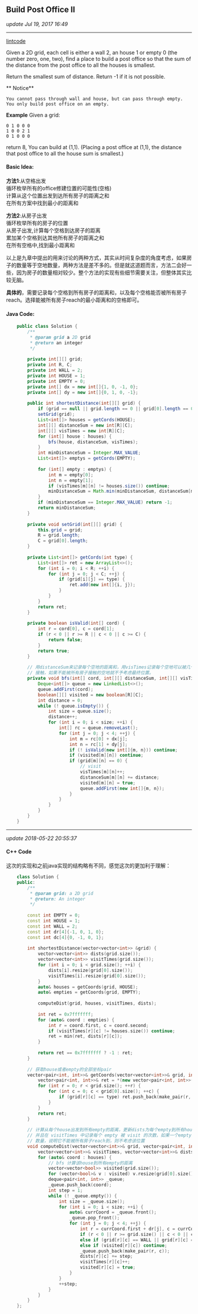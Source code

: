 ## Build Post Office II
_update Jul 19, 2017 16:49_

---
[lintcode](http://www.lintcode.com/en/problem/build-post-office-ii/)

Given a 2D grid, each cell is either a wall 2, an house 1 or empty 0 (the number zero, one, two), find a place to build a post office so that the sum of the distance from the post office to all the houses is smallest.

Return the smallest sum of distance. Return -1 if it is not possible.

** Notice**

    You cannot pass through wall and house, but can pass through empty.
    You only build post office on an empty.

**Example**
    Given a grid:
    
    0 1 0 0 0
    1 0 0 2 1
    0 1 0 0 0
return 8, You can build at (1,1). (Placing a post office at (1,1), the distance that post office to all the house sum is smallest.)

#### Basic Idea:
**方法1**:从空格出发  
循环枚举所有的office修建位置的可能性(空格)   
计算从这个位置出发到达所有房子的距离之和   
在所有方案中找到最小的距离和  

**方法2**:从房子出发  
循环枚举所有的房子的位置    
从房子出发,计算每个空格到达房子的距离  
累加某个空格到达其他所有房子的距离之和    
在所有空格中,找到最小距离和  

以上是九章中提出的用来讨论的两种方式，其实从时间复杂度的角度考虑，如果房子的数量等于空地数量，两种方法是差不多的。但是就这道题而言，方法二会好一些，因为房子的数量相对较少。整个方法的实现有些细节需要关注，但整体其实比较无脑。

**具体的**，需要记录每个空格到所有房子的距离和，以及每个空格能否被所有房子reach。选择能被所有房子reach的最小距离和的空格即可。

#### Java Code:
```java
    public class Solution {
        /**
         * @param grid a 2D grid
         * @return an integer
         */
        
        private int[][] grid;
        private int R, C;
        private int WALL = 2;
        private int HOUSE = 1;
        private int EMPTY = 0;
        private int[] dx = new int[]{1, 0, -1, 0};
        private int[] dy = new int[]{0, 1, 0, -1};
        
        public int shortestDistance(int[][] grid) {
            if (grid == null || grid.length == 0 || grid[0].length == 0) return -1;
            setGrid(grid);
            List<int[]> houses = getCords(HOUSE);
            int[][] distanceSum = new int[R][C];
            int[][] visTimes = new int[R][C];
            for (int[] house : houses) {
                bfs(house, distanceSum, visTimes);
            }
            int minDistanceSum = Integer.MAX_VALUE;
            List<int[]> emptys = getCords(EMPTY);
            
            for (int[] empty : emptys) {
                int m = empty[0];
                int n = empty[1];
                if (visTimes[m][n] != houses.size()) continue;
                minDistanceSum = Math.min(minDistanceSum, distanceSum[m][n]);
            }
            if (minDistanceSum == Integer.MAX_VALUE) return -1;
            return minDistanceSum;
        }
        
        private void setGrid(int[][] grid) {
            this.grid = grid;
            R = grid.length;
            C = grid[0].length;
        }
        
        private List<int[]> getCords(int type) {
            List<int[]> ret = new ArrayList<>();
            for (int i = 0; i < R; ++i) {
                for (int j = 0; j < C; ++j) {
                    if (grid[i][j] == type) {
                        ret.add(new int[]{i, j});
                    }
                }
            }
            return ret;
        }
        
        private boolean isValid(int[] cord) {
            int r = cord[0], c = cord[1];
            if (r < 0 || r >= R || c < 0 || c >= C) {
                return false;
            }
            return true;
        }
        
        // 用distanceSum来记录每个空地的距离和，用visTimes记录每个空地可以被几个房子
        // 接触，如果不能被所有房子接触的空地就不予考虑最终位置。
        private void bfs(int[] cord, int[][] distanceSum, int[][] visTimes) {
            Deque<int[]> queue = new LinkedList<>();
            queue.addFirst(cord);
            boolean[][] visited = new boolean[R][C];
            int distance = 0;
            while (! queue.isEmpty()) {
                int size = queue.size();
                distance++;
                for (int i = 0; i < size; ++i) {
                    int[] rc = queue.removeLast();
                    for (int j = 0; j < 4; ++j) {
                        int m = rc[0] + dx[j];
                        int n = rc[1] + dy[j];
                        if (! isValid(new int[]{m, n})) continue;
                        if (visited[m][n]) continue;
                        if (grid[m][n] == 0) {
                            // visit
                            visTimes[m][n]++;
                            distanceSum[m][n] += distance;
                            visited[m][n] = true;
                            queue.addFirst(new int[]{m, n});
                        }
                    }
                }
            }
        }
    }
```

---
_update 2018-05-22 20:55:37_

#### C++ Code
这次的实现和之前java实现的结构略有不同，感觉这次的更加利于理解：
```cpp
    class Solution {
    public:
        /**
         * @param grid: a 2D grid
         * @return: An integer
         */
        
        const int EMPTY = 0;
        const int HOUSE = 1;
        const int WALL = 2;
        const int dr[4]{-1, 0, 1, 0};
        const int dc[4]{0, -1, 0, 1};
        
        int shortestDistance(vector<vector<int>> &grid) {
            vector<vector<int>> dists(grid.size());
            vector<vector<int>> visitTimes(grid.size());
            for (int i = 0; i < grid.size(); ++i) {
                dists[i].resize(grid[0].size());
                visitTimes[i].resize(grid[0].size());
            }
            auto& houses = getCoords(grid, HOUSE);
            auto& empties = getCoords(grid, EMPTY);
            
            computeDist(grid, houses, visitTimes, dists);
            
            int ret = 0x7fffffff;
            for (auto& coord : empties) {
                int r = coord.first, c = coord.second;
                if (visitTimes[r][c] != houses.size()) continue;
                ret = min(ret, dists[r][c]);
            }
            
            return ret == 0x7fffffff ? -1 : ret;
        }
        
        // 获取house或者empty的全部坐标pair
        vector<pair<int, int>>& getCoords(vector<vector<int>>& grid, int type) {
            vector<pair<int, int>>& ret = *(new vector<pair<int, int>>());
            for (int r = 0; r < grid.size(); ++r) {
                for (int c = 0; c < grid[0].size(); ++c) {
                    if (grid[r][c] == type) ret.push_back(make_pair(r, c));
                }
            }
            return ret;
        }
        
        // 计算从每个house出发到所有empty的距离，更新dists为每个empty到所有house的距离和
        // 并且在 visitTimes 中记录每个 empty 被 visit 的次数，如果一个empty的次数小于house
        // 数量，说明它不能被所有房子reach到，则不考虑该位置
        void computeDist(vector<vector<int>>& grid, vector<pair<int, int>>& houses, 
            vector<vector<int>>& visitTimes, vector<vector<int>>& dists) {
            for (auto& coord : houses) {
                // bfs 计算该house到所有empty的距离
                vector<vector<bool>> visited(grid.size());
                for (vector<bool>& v : visited) v.resize(grid[0].size());
                deque<pair<int, int>> _queue;
                _queue.push_back(coord);
                int step = 1;
                while (! _queue.empty()) {
                    int size = _queue.size();
                    for (int i = 0; i < size; ++i) {
                        auto& currCoord = _queue.front();
                        _queue.pop_front();
                        for (int j = 0; j < 4; ++j) {
                            int r = currCoord.first + dr[j], c = currCoord.second + dc[j];
                            if (r < 0 || r >= grid.size() || c < 0 || c >= grid[0].size()) continue;
                            else if (grid[r][c] == WALL || grid[r][c] == HOUSE) continue;
                            else if (visited[r][c]) continue;
                            _queue.push_back(make_pair(r, c));
                            dists[r][c] += step;
                            visitTimes[r][c]++;
                            visited[r][c] = true;
                        }
                    }
                    ++step;
                }
            }
        }
    };
```

